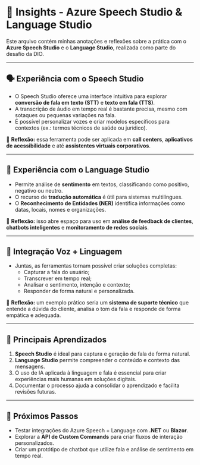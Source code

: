 # 📘 Insights - Azure Speech Studio & Language Studio  

Este arquivo contém minhas anotações e reflexões sobre a prática com o **Azure Speech Studio** e o **Language Studio**, realizada como parte do desafio da DIO.  

---

## 🗣️ Experiência com o Speech Studio  

- O Speech Studio oferece uma interface intuitiva para explorar **conversão de fala em texto (STT)** e **texto em fala (TTS)**.  
- A transcrição de áudio em tempo real é bastante precisa, mesmo com sotaques ou pequenas variações na fala.  
- É possível personalizar vozes e criar modelos específicos para contextos (ex.: termos técnicos de saúde ou jurídico).  

🔎 **Reflexão:** essa ferramenta pode ser aplicada em **call centers**, **aplicativos de acessibilidade** e até **assistentes virtuais corporativos**.  

---

## 💬 Experiência com o Language Studio  

- Permite análise de **sentimento** em textos, classificando como positivo, negativo ou neutro.  
- O recurso de **tradução automática** é útil para sistemas multilíngues.  
- O **Reconhecimento de Entidades (NER)** identifica informações como datas, locais, nomes e organizações.  

🔎 **Reflexão:** isso abre espaço para uso em **análise de feedback de clientes**, **chatbots inteligentes** e **monitoramento de redes sociais**.  

---

## 🧠 Integração Voz + Linguagem  

- Juntas, as ferramentas tornam possível criar soluções completas:  
  - Capturar a fala do usuário;  
  - Transcrever em tempo real;  
  - Analisar o sentimento, intenção e contexto;  
  - Responder de forma natural e personalizada.  

🔎 **Reflexão:** um exemplo prático seria um **sistema de suporte técnico** que entende a dúvida do cliente, analisa o tom da fala e responde de forma empática e adequada.  

---

## 🚀 Principais Aprendizados  

1. **Speech Studio** é ideal para captura e geração de fala de forma natural.  
2. **Language Studio** permite compreender o conteúdo e contexto das mensagens.  
3. O uso de IA aplicada à linguagem e fala é essencial para criar experiências mais humanas em soluções digitais.  
4. Documentar o processo ajuda a consolidar o aprendizado e facilita revisões futuras.  

---

## 📌 Próximos Passos  

- Testar integrações do Azure Speech + Language com **.NET** ou **Blazor**.  
- Explorar a **API de Custom Commands** para criar fluxos de interação personalizados.  
- Criar um protótipo de chatbot que utilize fala e análise de sentimento em tempo real.  
